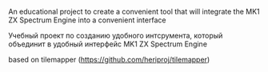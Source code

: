 An educational project to create a convenient tool that will integrate the MK1 ZX Spectrum Engine into a convenient interface

Учебный проект по созданию удобного интсрумента, который объединит в удобный интерфейс MK1 ZX Spectrum Engine

based on tilemapper (https://github.com/heriproj/tilemapper)